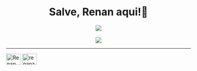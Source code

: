 <h1 align="center">Salve, Renan aqui!🤙</h1>

<div align="center">
  <img align="center" src="https://github-readme-stats.vercel.app/api?username=renancassi&show_icons=true&theme=radical&layout=compact" />
</div>

<br/>

<div align="center">
  <img align="center" src="https://github-readme-stats.vercel.app/api/top-langs/?username=renancassi&show_icons=true&theme=radical&layout=compact" />
</div>

<hr

<div align="center">
  <a href="https://linkedin.com/in/renan-victor-borges-cassi-dos-santos" target="blank"><img align="center" src="https://raw.githubusercontent.com/rahuldkjain/github-profile-readme-generator/master/src/images/icons/Social/linked-in-alt.svg" alt="Renan" height="30" width="40" target="_blank"/></a>
<a href="https://instagram.com/renanzera.png" target="blank"><img align="center" src="https://raw.githubusercontent.com/rahuldkjain/github-profile-readme-generator/master/src/images/icons/Social/instagram.svg" alt="renanzera.png" height="30" width="40" target="_blank" /></a>
</div>
